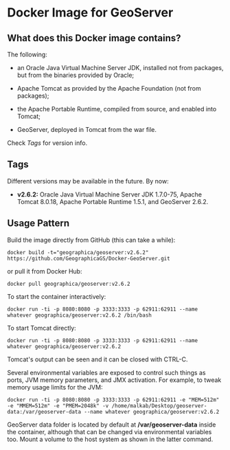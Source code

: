 Docker Image for GeoServer
==========================

What does this Docker image contains?
-------------------------------------
The following:

- an Oracle Java Virtual Machine Server JDK, installed not from packages, but from the binaries provided by Oracle;

- Apache Tomcat as provided by the Apache Foundation (not from packages);

- the Apache Portable Runtime, compiled from source, and enabled into Tomcat;

- GeoServer, deployed in Tomcat from the war file.

Check _Tags_ for version info.


Tags
----
Different versions may be available in the future. By now:

- __v2.6.2:__ Oracle Java Virtual Machine Server JDK 1.7.0-75, Apache Tomcat 8.0.18, Apache Portable Runtime 1.5.1, and GeoServer 2.6.2.


Usage Pattern
-------------
Build the image directly from GitHub (this can take a while):

```Shell
docker build -t="geographica/geoserver:v2.6.2" https://github.com/GeographicaGS/Docker-GeoServer.git
```

or pull it from Docker Hub:

```Shell
docker pull geographica/geoserver:v2.6.2
```

To start the container interactively:

```Shell
docker run -ti -p 8080:8080 -p 3333:3333 -p 62911:62911 --name whatever geographica/geoserver:v2.6.2 /bin/bash
```

To start Tomcat directly:

```Shell
docker run -ti -p 8080:8080 -p 3333:3333 -p 62911:62911 --name whatever geographica/geoserver:v2.6.2
```

Tomcat's output can be seen and it can be closed with CTRL-C.

Several environmental variables are exposed to control such things as ports, JVM memory parameters, and JMX activation. For example, to tweak memory usage limits for the JVM:

```Shell
docker run -ti -p 8080:8080 -p 3333:3333 -p 62911:62911 -e "MEM=512m" -e "MMEM=512m" -e "PMEM=2048k" -v /home/malkab/Desktop/geoserver-data:/var/geoserver-data --name whatever geographica/geoserver:v2.6.2
```

GeoServer data folder is located by default at __/var/geoserver-data__ inside the container, although that can be changed via environmental variables too. Mount a volume to the host system as shown in the latter command.
